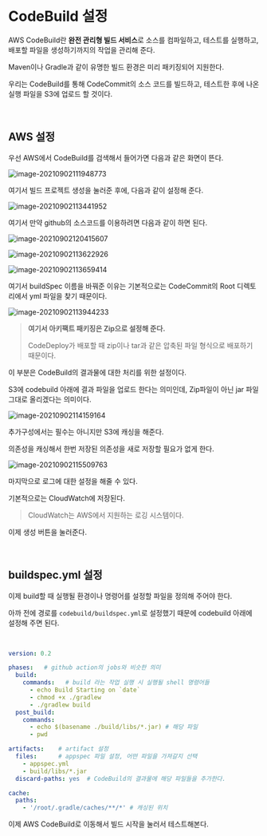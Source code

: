 # CodeBuild 설정

AWS CodeBuild란 **완전 관리형 빌드 서비스**로 소스를 컴파일하고, 테스트를 실행하고, 배포할 파일을 생성하기까지의 작업을 관리해 준다.

Maven이나 Gradle과 같이 유명한 빌드 환경은 미리 패키징되어 지원한다.

우리는 CodeBuild를 통해 CodeCommit의 소스 코드를 빌드하고, 테스트한 후에 나온 실행 파일을 S3에 업로드 할 것이다.

<br>

## AWS 설정

우선 AWS에서 CodeBuild를 검색해서 들어가면 다음과 같은 화면이 뜬다.

![image-20210902111948773](./images/image-20210902111948773.png)

여기서 빌드 프로젝트 생성을 눌러준 후에, 다음과 같이 설정해 준다.

![image-20210902113441952](./images/image-20210902113441952.png)

여기서 만약 github의 소스코드를 이용하려면 다음과 같이 하면 된다.

![image-20210902120415607](./images/image-20210902120415607.png)



![image-20210902113622926](./images/image-20210902113622926.png)

![image-20210902113659414](./images/image-20210902113659414.png)

여기서 buildSpec 이름을 바꿔준 이유는 기본적으로는 CodeCommit의 Root 디렉토리에서 yml 파일을 찾기 때문이다.

![image-20210902113944233](./images/image-20210902113944233.png)

> **여기서 아키팩트 패키징은 Zip으로 설정해 준다.**
>
> CodeDeploy가 배포할 때 zip이나 tar과 같은 압축된 파일 형식으로 배포하기 때문이다.

이 부분은 CodeBuild의 결과물에 대한 처리를 위한 설정이다.

S3에 codebuild 아래에 결과 파일을 업로드 한다는 의미인데, Zip파일이 아닌 jar 파일 그대로 올리겠다는 의미이다.

![image-20210902114159164](./images/image-20210902114159164.png)

추가구성에서는 필수는 아니지만 S3에 캐싱을 해준다.

의존성을 캐싱해서 한번 저장된 의존성을 새로 저장할 필요가 없게 한다.

![image-20210902115509763](./images/image-20210902115509763.png)

마지막으로 로그에 대한 설정을 해줄 수 있다.

기본적으로는 CloudWatch에 저장된다.

> CloudWatch는 AWS에서 지원하는 로깅 시스템이다.

이제 생성 버튼을 눌러준다.

<br>

## buildspec.yml 설정

이제 build할 때 실행될 환경이나 명령어를 설정할 파일을 정의해 주어야 한다.

아까 전에 경로를 `codebuild/buildspec.yml`로 설정했기 때문에 codebuild 아래에 설정해 주면 된다.

<br>

```yaml
version: 0.2

phases:   # github action의 jobs와 비슷한 의미
  build:
    commands:   # build 라는 작업 실행 시 실행될 shell 명령어들
      - echo Build Starting on `date`
      - chmod +x ./gradlew
      - ./gradlew build
  post_build:
    commands:
      - echo $(basename ./build/libs/*.jar) # 해당 파일
      - pwd

artifacts:    # artifact 설정
  files:      # appspec 파일 설정, 어떤 파일을 가져갈지 선택
    - appspec.yml
    - build/libs/*.jar
  discard-paths: yes  # CodeBuild의 결과물에 해당 파일들을 추가한다.

cache:
  paths:
    - '/root/.gradle/caches/**/*' # 캐싱된 위치
```

이제 AWS CodeBuild로 이동해서 빌드 시작을 눌러서 테스트해본다.

